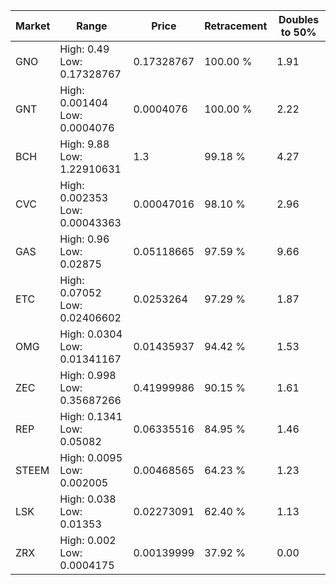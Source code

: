 | Market | Range | Price| Retracement | Doubles to 50% |
| --- | --- | --- | --- | --- |
| GNO | High: 0.49<br />Low: 0.17328767 | 0.17328767 | 100.00 % | 1.91 |
| GNT | High: 0.001404<br />Low: 0.0004076 | 0.0004076 | 100.00 % | 2.22 |
| BCH | High: 9.88<br />Low: 1.22910631 | 1.3 | 99.18 % | 4.27 |
| CVC | High: 0.002353<br />Low: 0.00043363 | 0.00047016 | 98.10 % | 2.96 |
| GAS | High: 0.96<br />Low: 0.02875 | 0.05118665 | 97.59 % | 9.66 |
| ETC | High: 0.07052<br />Low: 0.02406602 | 0.0253264 | 97.29 % | 1.87 |
| OMG | High: 0.0304<br />Low: 0.01341167 | 0.01435937 | 94.42 % | 1.53 |
| ZEC | High: 0.998<br />Low: 0.35687266 | 0.41999986 | 90.15 % | 1.61 |
| REP | High: 0.1341<br />Low: 0.05082 | 0.06335516 | 84.95 % | 1.46 |
| STEEM | High: 0.0095<br />Low: 0.002005 | 0.00468565 | 64.23 % | 1.23 |
| LSK | High: 0.038<br />Low: 0.01353 | 0.02273091 | 62.40 % | 1.13 |
| ZRX | High: 0.002<br />Low: 0.0004175 | 0.00139999 | 37.92 % | 0.00 |
